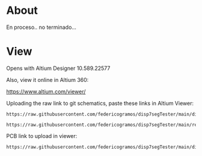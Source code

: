 # About

En proceso.. no terminado...

# View

Opens with Altium Designer 10.589.22577

Also, view it online in Altium 360:

https://www.altium.com/viewer/

Uploading the raw link to git schematics, paste these links in Altium Viewer:

```
https://raw.githubusercontent.com/federicogramos/disp7segTester/main/disp7segTester.SchDoc
```

```
https://raw.githubusercontent.com/federicogramos/disp7segTester/main/relayNetwork.SchDoc
```

PCB link to upload in viewer:
```
https://raw.githubusercontent.com/federicogramos/disp7segTester/main/disp7segTester.PcbDoc
```

